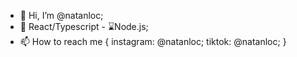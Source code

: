 - 👋 Hi, I’m @natanloc;
- 🌱 React/Typescript - ⌛️Node.js;
- 📫 How to reach me {
   instagram: @natanloc;
   tiktok: @natanloc;
}
